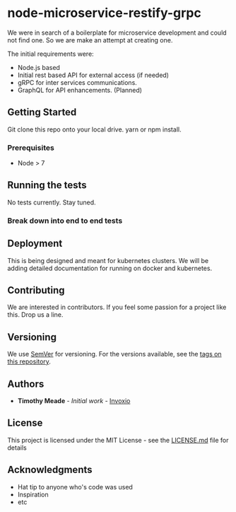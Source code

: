 # node-microservice-restify-grpc

We were in search of a boilerplate for microservice development and could not find one.  So we are make an attempt at creating one.   

The initial requirements were:
* Node.js based
* Initial rest based API for external access (if needed)
* gRPC for inter services communications.
* GraphQL for API enhancements.   (Planned)

## Getting Started

Git clone this repo onto your local drive.
yarn or npm install.

### Prerequisites

* Node > 7

## Running the tests

No tests currently.  Stay tuned.  

### Break down into end to end tests


## Deployment

This is being designed and meant for kubernetes clusters.   We will be adding detailed documentation for running on docker and kubernetes.


## Contributing

We are interested in contributors.  If you feel some passion for a project like this.  Drop us a line.

## Versioning

We use [SemVer](http://semver.org/) for versioning. For the versions available, see the [tags on this repository](https://github.com/your/project/tags). 

## Authors

* **Timothy Meade** - *Initial work* - [Invoxio](https://github.com/Invoxio)


## License

This project is licensed under the MIT License - see the [LICENSE.md](LICENSE.md) file for details

## Acknowledgments

* Hat tip to anyone who's code was used
* Inspiration
* etc
